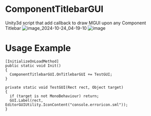 # ComponentTitlebarGUI
Unity3d script that add callback to draw MGUI upon any Component Titlebar
![image_2024-10-24_04-19-10](https://github.com/user-attachments/assets/76c0ca0e-75ea-40b6-bb56-6c5729a23b0b)
![image](https://github.com/user-attachments/assets/301a6d27-8bc5-4b67-8790-37d1046eeeac)

# Usage Example
```
[InitializeOnLoadMethod]
public static void Init()
{
  ComponentTitlebarGUI.OnTitlebarGUI += TestGUI;
}

private static void TestGUI(Rect rect, Object target)
{
  if (target is not MonoBehaviour) return;  
  GUI.Label(rect, EditorGUIUtility.IconContent("console.erroricon.sml"));
}
```
